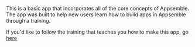 This is a basic app that incorporates all of the core concepts of Appsemble. The app was built to
help new users learn how to build apps in Appsemble through a training.

If you'd like to follow the training that teaches you how to make this app, go
[here](/trainings/basic-app/app-setup)
